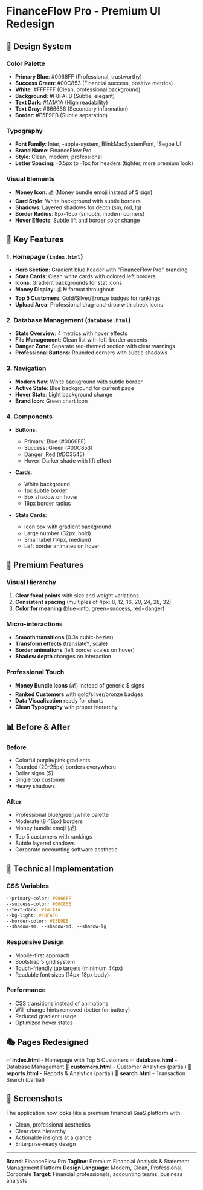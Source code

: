 # FinanceFlow Pro - Premium UI Redesign

## 🎨 Design System

### Color Palette
- **Primary Blue**: #0066FF (Professional, trustworthy)
- **Success Green**: #00C853 (Financial success, positive metrics)
- **White**: #FFFFFF (Clean, professional background)
- **Background**: #F8FAFB (Subtle, elegant)
- **Text Dark**: #1A1A1A (High readability)
- **Text Gray**: #666666 (Secondary information)
- **Border**: #E5E9EB (Subtle separation)

### Typography
- **Font Family**: Inter, -apple-system, BlinkMacSystemFont, 'Segoe UI'
- **Brand Name**: FinanceFlow Pro
- **Style**: Clean, modern, professional
- **Letter Spacing**: -0.5px to -1px for headers (tighter, more premium look)

### Visual Elements
- **Money Icon**: 💰 (Money bundle emoji instead of $ sign)
- **Card Style**: White background with subtle borders
- **Shadows**: Layered shadows for depth (sm, md, lg)
- **Border Radius**: 8px-16px (smooth, modern corners)
- **Hover Effects**: Subtle lift and border color change

## 🎯 Key Features

### 1. Homepage (`index.html`)
- **Hero Section**: Gradient blue header with "FinanceFlow Pro" branding
- **Stats Cards**: Clean white cards with colored left borders
- **Icons**: Gradient backgrounds for stat icons
- **Money Display**: 💰 ₦ format throughout
- **Top 5 Customers**: Gold/Silver/Bronze badges for rankings
- **Upload Area**: Professional drag-and-drop with check icons

### 2. Database Management (`database.html`)
- **Stats Overview**: 4 metrics with hover effects
- **File Management**: Clean list with left-border accents
- **Danger Zone**: Separate red-themed section with clear warnings
- **Professional Buttons**: Rounded corners with subtle shadows

### 3. Navigation
- **Modern Nav**: White background with subtle border
- **Active State**: Blue background for current page
- **Hover State**: Light background change
- **Brand Icon**: Green chart icon

### 4. Components
- **Buttons**: 
  - Primary: Blue (#0066FF)
  - Success: Green (#00C853)
  - Danger: Red (#DC3545)
  - Hover: Darker shade with lift effect
  
- **Cards**:
  - White background
  - 1px subtle border
  - Box shadow on hover
  - 16px border radius

- **Stats Cards**:
  - Icon box with gradient background
  - Large number (32px, bold)
  - Small label (14px, medium)
  - Left border animates on hover

## 💎 Premium Features

### Visual Hierarchy
1. **Clear focal points** with size and weight variations
2. **Consistent spacing** (multiples of 4px: 8, 12, 16, 20, 24, 28, 32)
3. **Color for meaning** (blue=info, green=success, red=danger)

### Micro-interactions
- **Smooth transitions** (0.3s cubic-bezier)
- **Transform effects** (translateY, scale)
- **Border animations** (left border scales on hover)
- **Shadow depth** changes on interaction

### Professional Touch
- **Money Bundle Icons** (💰) instead of generic $ signs
- **Ranked Customers** with gold/silver/bronze badges
- **Data Visualization** ready for charts
- **Clean Typography** with proper hierarchy

## 📊 Before & After

### Before
- Colorful purple/pink gradients
- Rounded (20-25px) borders everywhere
- Dollar signs ($)
- Single top customer
- Heavy shadows

### After
- Professional blue/green/white palette
- Moderate (8-16px) borders
- Money bundle emoji (💰)
- Top 5 customers with rankings
- Subtle layered shadows
- Corporate accounting software aesthetic

## 🚀 Technical Implementation

### CSS Variables
```css
--primary-color: #0066FF
--success-color: #00C853
--text-dark: #1A1A1A
--bg-light: #F8FAFB
--border-color: #E5E9EB
--shadow-sm, --shadow-md, --shadow-lg
```

### Responsive Design
- Mobile-first approach
- Bootstrap 5 grid system
- Touch-friendly tap targets (minimum 44px)
- Readable font sizes (14px-18px body)

### Performance
- CSS transitions instead of animations
- Will-change hints removed (better for battery)
- Reduced gradient usage
- Optimized hover states

## 🎭 Pages Redesigned

✅ **index.html** - Homepage with Top 5 Customers
✅ **database.html** - Database Management
🔄 **customers.html** - Customer Analytics (partial)
🔄 **reports.html** - Reports & Analytics (partial)
🔄 **search.html** - Transaction Search (partial)

## 📱 Screenshots

The application now looks like a premium financial SaaS platform with:
- Clean, professional aesthetics
- Clear data hierarchy
- Actionable insights at a glance
- Enterprise-ready design

---

**Brand**: FinanceFlow Pro
**Tagline**: Premium Financial Analysis & Statement Management Platform
**Design Language**: Modern, Clean, Professional, Corporate
**Target**: Financial professionals, accounting teams, business analysts


